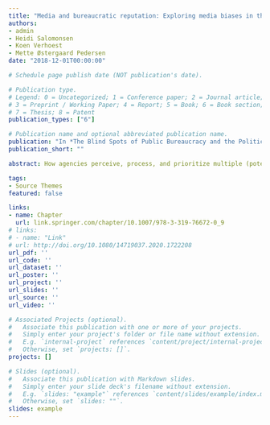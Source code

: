 ```yaml
---
title: "Media and bureaucratic reputation: Exploring media biases in the coverage of public agencies"
authors:
- admin
- Heidi Salomonsen
- Koen Verhoest
- Mette Østergaard Pedersen
date: "2018-12-01T00:00:00"

# Schedule page publish date (NOT publication's date).

# Publication type.
# Legend: 0 = Uncategorized; 1 = Conference paper; 2 = Journal article;
# 3 = Preprint / Working Paper; 4 = Report; 5 = Book; 6 = Book section;
# 7 = Thesis; 8 = Patent
publication_types: ["6"]

# Publication name and optional abbreviated publication name.
publication: "In *The Blind Spots of Public Bureaucracy and the Politics of Non‐Coordination*"
publication_short: ""

abstract: How agencies perceive, process, and prioritize multiple (potentially conflicting) audiences’ expectations of components of their reputations is a core interest of bureaucratic reputation theorists. Agencies must choose which dimension(s) to stress towards specific audiences, a process referred to as ‘prioritizing’. Boon, Salomonsen, Verhoest, and Pedersen challenge a central argument of contemporary bureaucratic reputation theory, namely that prioritizing assumes government agencies to be rational, politically conscious organizations with incentives to avoid reputational damages and political sanctions. The chapter tests the claim that agency behaviour is (at least to some extent) driven by the distinctive logic of the media rather than by assessments of the relative strength of different dimensions of an agency’s reputation that are subjected to threats, or by the nature of the agency’s task.

tags:
- Source Themes
featured: false

links:
- name: Chapter
  url: link.springer.com/chapter/10.1007/978-3-319-76672-0_9
# links:
# - name: "Link"
# url: http://doi.org/10.1080/14719037.2020.1722208
url_pdf: ''
url_code: ''
url_dataset: ''
url_poster: ''
url_project: ''
url_slides: ''
url_source: ''
url_video: ''

# Associated Projects (optional).
#   Associate this publication with one or more of your projects.
#   Simply enter your project's folder or file name without extension.
#   E.g. `internal-project` references `content/project/internal-project/index.md`.
#   Otherwise, set `projects: []`.
projects: []

# Slides (optional).
#   Associate this publication with Markdown slides.
#   Simply enter your slide deck's filename without extension.
#   E.g. `slides: "example"` references `content/slides/example/index.md`.
#   Otherwise, set `slides: ""`.
slides: example
---
```


